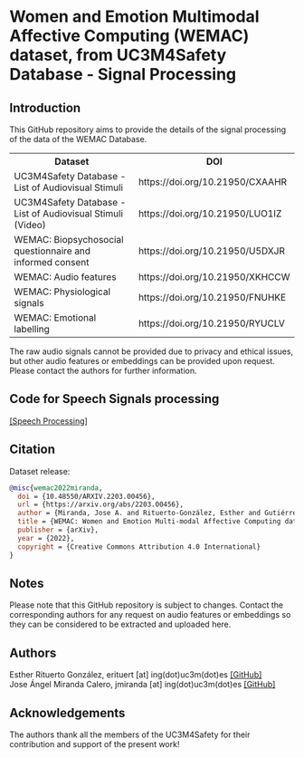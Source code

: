 # Women and Emotion Multimodal Affective Computing (WEMAC) dataset, from UC3M4Safety Database - Signal Processing

## Introduction
This GitHub repository aims to provide the details of the signal processing of the data of the WEMAC Database. 

<table>
  <tr>
    <th>Dataset</th>
    <th>DOI</th>
  </tr>
  <tr>
   <td>UC3M4Safety Database - List of Audiovisual Stimuli</td>
   <td>https://doi.org/10.21950/CXAAHR</td>
  </tr>
  <tr>
    <td>UC3M4Safety Database - List of Audiovisual Stimuli (Video)</td>   
    <td>https://doi.org/10.21950/LUO1IZ</td>
  </tr>
  <tr>
    <td>WEMAC: Biopsychosocial questionnaire and informed consent</td>
    <td>https://doi.org/10.21950/U5DXJR</td>
  </tr> 
  <tr>
    <td>WEMAC: Audio features</td>
    <td>https://doi.org/10.21950/XKHCCW</td>
  </tr>
  <tr>
    <td>WEMAC: Physiological signals</td>
    <td>https://doi.org/10.21950/FNUHKE</td>
  </tr>
  <tr>
    <td>WEMAC: Emotional labelling</td>
    <td>https://doi.org/10.21950/RYUCLV</td>
  </tr>   
</table>

The raw audio signals cannot be provided due to privacy and ethical issues, but other audio features or embeddings can be provided upon request. Please contact the authors for further information.

## Code for Speech Signals processing

<a href="https://github.com/BINDI-UC3M/wemac_dataset_signal_processing/tree/master/speech_processing/">[Speech Processing]</a>

## Citation

Dataset release:
```bibtex
@misc{wemac2022miranda,
  doi = {10.48550/ARXIV.2203.00456},
  url = {https://arxiv.org/abs/2203.00456},
  author = {Miranda, Jose A. and Rituerto-González, Esther and Gutiérrez-Martín, Laura and Luis-Mingueza, Clara and Canabal, Manuel F. and Bárcenas, Alberto Ramírez and Lanza-Gutiérrez, Jose M. and Peláez-Moreno, Carmen and López-Ongil, Celia},
  title = {WEMAC: Women and Emotion Multi-modal Affective Computing dataset},
  publisher = {arXiv},
  year = {2022},
  copyright = {Creative Commons Attribution 4.0 International}
}
```

## Notes
Please note that this GitHub repository is subject to changes. Contact the corresponding authors for any request on audio features or embeddings so they can be considered to be extracted and uploaded here.

## Authors
Esther Rituerto González, erituert [at] ing(dot)uc3m(dot)es <a href="https://github.com/erituert/">[GitHub]</a> <br />
Jose Ángel Miranda Calero, jmiranda [at] ing(dot)uc3m(dot)es <a href="https://github.com/JoseCalero">[GitHub]</a> <br />

## Acknowledgements 
The authors thank all the members of the UC3M4Safety for their contribution and support of the present work!
